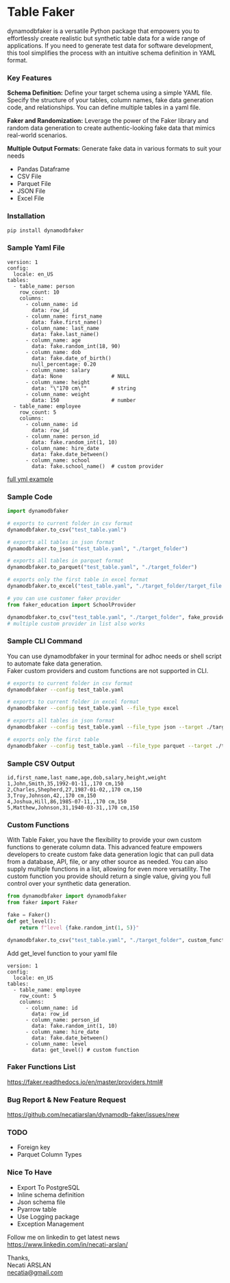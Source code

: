 # Table Faker
dynamodbfaker is a versatile Python package that empowers you to effortlessly create realistic but synthetic table data for a wide range of applications. If you need to generate test data for software development, this tool simplifies the process with an intuitive schema definition in YAML format.

### Key Features
**Schema Definition:** Define your target schema using a simple YAML file. Specify the structure of your tables, column names, fake data generation code, and relationships. You can define multiple tables in a yaml file.

**Faker and Randomization:** Leverage the power of the Faker library and random data generation to create authentic-looking fake data that mimics real-world scenarios.

**Multiple Output Formats:** Generate fake data in various formats to suit your needs

- Pandas Dataframe
- CSV File
- Parquet File
- JSON File
- Excel File

### Installation
```bash 
pip install dynamodbfaker
```

### Sample Yaml File
```
version: 1
config:
  locale: en_US
tables:
  - table_name: person
    row_count: 10
    columns:
      - column_name: id
        data: row_id
      - column_name: first_name
        data: fake.first_name()
      - column_name: last_name
        data: fake.last_name()
      - column_name: age
        data: fake.random_int(18, 90)
      - column_name: dob
        data: fake.date_of_birth()
        null_percentage: 0.20
      - column_name: salary
        data: None                # NULL
      - column_name: height
        data: "\"170 cm\""        # string
      - column_name: weight
        data: 150                 # number
  - table_name: employee
    row_count: 5
    columns:
      - column_name: id
        data: row_id
      - column_name: person_id
        data: fake.random_int(1, 10)
      - column_name: hire_date
        data: fake.date_between()
      - column_name: school
        data: fake.school_name()  # custom provider
```
[full yml example](tests/test_table.yaml)

### Sample Code
```python
import dynamodbfaker

# exports to current folder in csv format
dynamodbfaker.to_csv("test_table.yaml")

# exports all tables in json format
dynamodbfaker.to_json("test_table.yaml", "./target_folder")

# exports all tables in parquet format
dynamodbfaker.to_parquet("test_table.yaml", "./target_folder")

# exports only the first table in excel format
dynamodbfaker.to_excel("test_table.yaml", "./target_folder/target_file.xlsx")

# you can use customer faker provider
from faker_education import SchoolProvider

dynamodbfaker.to_csv("test_table.yaml", "./target_folder", fake_provider=SchoolProvider)
# multiple custom provider in list also works
```

### Sample CLI Command
You can use dynamodbfaker in your terminal for adhoc needs or shell script to automate fake data generation. \
Faker custom providers and custom functions are not supported in CLI.
```bash
# exports to current folder in csv format
dynamodbfaker --config test_table.yaml

# exports to current folder in excel format
dynamodbfaker --config test_table.yaml --file_type excel

# exports all tables in json format
dynamodbfaker --config test_table.yaml --file_type json --target ./target_folder 

# exports only the first table
dynamodbfaker --config test_table.yaml --file_type parquet --target ./target_folder/target_file.parquet
```

### Sample CSV Output
```
id,first_name,last_name,age,dob,salary,height,weight
1,John,Smith,35,1992-01-11,,170 cm,150
2,Charles,Shepherd,27,1987-01-02,,170 cm,150
3,Troy,Johnson,42,,170 cm,150
4,Joshua,Hill,86,1985-07-11,,170 cm,150
5,Matthew,Johnson,31,1940-03-31,,170 cm,150
```

### Custom Functions
With Table Faker, you have the flexibility to provide your own custom functions to generate column data. This advanced feature empowers developers to create custom fake data generation logic that can pull data from a database, API, file, or any other source as needed. You can also supply multiple functions in a list, allowing for even more versatility. The custom function you provide should return a single value, giving you full control over your synthetic data generation.

```python
from dynamodbfaker import dynamodbfaker
from faker import Faker

fake = Faker()
def get_level():
    return f"level {fake.random_int(1, 5)}"

dynamodbfaker.to_csv("test_table.yaml", "./target_folder", custom_function=get_level)
```
Add get_level function to your yaml file
```
version: 1
config:
  locale: en_US
tables:
  - table_name: employee
    row_count: 5
    columns:
      - column_name: id
        data: row_id
      - column_name: person_id
        data: fake.random_int(1, 10)
      - column_name: hire_date
        data: fake.date_between()
      - column_name: level
        data: get_level() # custom function
```


### Faker Functions List
https://faker.readthedocs.io/en/master/providers.html#

### Bug Report & New Feature Request
https://github.com/necatiarslan/dynamodb-faker/issues/new 


### TODO
- Foreign key
- Parquet Column Types


### Nice To Have
- Export To PostgreSQL
- Inline schema definition
- Json schema file
- Pyarrow table
- Use Logging package
- Exception Management

Follow me on linkedin to get latest news \
https://www.linkedin.com/in/necati-arslan/

Thanks, \
Necati ARSLAN \
necatia@gmail.com


